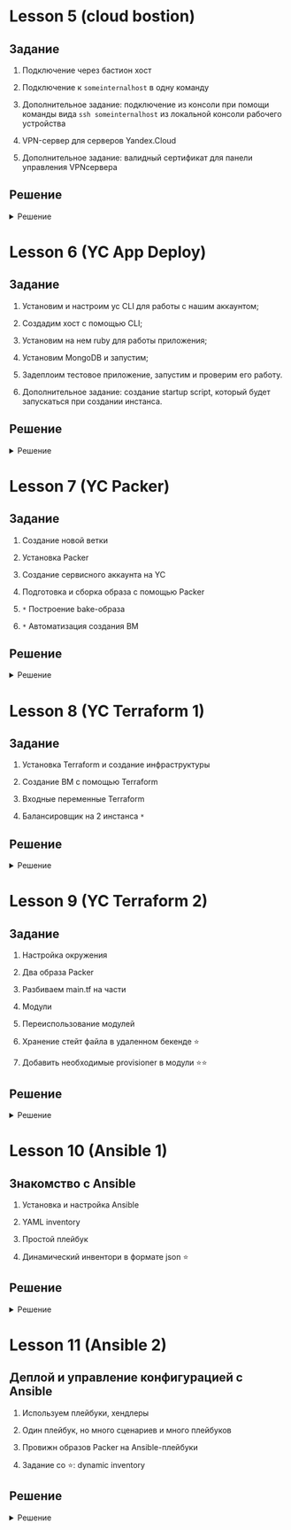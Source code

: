 # Lesson 5 (cloud bostion)


## Задание

1. Подключение через бастион хост
2. Подключение к `someinternalhost` в одну команду
3. Дополнительное задание: подключение из консоли при помощи команды 
вида `ssh someinternalhost` из локальной консоли рабочего устройства

4. VPN-сервер для серверов Yandex.Cloud
5. Дополнительное задание: валидный сертификат для панели управления VPNсервера

## Решение
<details>
  <summary>Решение</summary>

### Подключение через бастион хост

```
bastion_IP = 178.154.246.27
someinternalhost_IP = 10.128.0.24
```


### Подключение к `someinternalhost` в одну команду

```
ssh -At appuser@bostion.ip ssh appuser@someinternalhost.ip

ssh -i ~/.ssh/appuser -A -J appuser@bostion.ip appuser@someinternalhost.ip

ssh -A -J appuser@bostion.ip appuser@someinternalhost.ip
```

### 3. Дополнительное задание: подключение из консоли при помощи команды вида `ssh someinternalhost` из локальной консоли рабочего устройства

Для подключения командой `ssh someinternalhost` создаем файл `~/.ssh/config` с содержанием:

```
host someinternalhost
HostName bostion.ip
Port 22
User appuser
Identityfile ~/.ssh/appuser
RequestTTY force
RemoteCommand ssh someinternalhost.ip
ForwardAgent yes
```

### 4. VPN-сервер для серверов Yandex.Cloud

С официального сайта забираем файл установки pritunl:

```
sudo tee /etc/apt/sources.list.d/mongodb-org-4.4.list << EOF
deb https://repo.mongodb.org/apt/ubuntu focal/mongodb-org/4.4 multiverse
EOF

sudo tee /etc/apt/sources.list.d/pritunl.list << EOF
deb https://repo.pritunl.com/stable/apt focal main
EOF

sudo apt-get --assume-yes install gnupg
wget -qO - https://www.mongodb.org/static/pgp/server-4.4.asc | sudo apt-key add -
sudo apt-key adv --keyserver hkp://keyserver.ubuntu.com --recv 7568D9BB55FF9E5287D586017AE645C0CF8E292A
sudo apt-get update
sudo apt-get --assume-yes install pritunl mongodb-org
sudo systemctl start pritunl mongod
sudo systemctl enable pritunl mongod
```

Устанавливаем:

```
sudo bash setupvpn.sh
```

Следуем инструкциям установщика по адресу:
```
https://<адрес bastion VM>/setup
```

После настройки создаем пользователя `test` с PIN `6214157507237678334670591556762`, добавлем сервер и организацию и включаем в организацию пользователя и сервер.

Файл настройки клиента VPN (пользователь = test) - [cloud-bostion.ovpn](cloud-bostion.ovpn)

### 5. Дополнительное задание: валидный сертификат для панели управления VPNсервера

Домен для bostion - 178-154-246-27.sslip.io

Доступ к printunl - https://178-154-246-27.sslip.io

![Image 1](images/bostion1.png)

![Image 2](images/bostion2.png)

</details>


# Lesson 6 (YC App Deploy)

## Задание

1. Установим и настроим yc CLI для работы с нашим аккаунтом;
2. Создадим хост с помощью CLI;
3. Установим на нем ruby для работы приложения;
4. Установим MongoDB и запустим;
5. Задеплоим тестовое приложение, запустим и проверим его работу.

6. Дополнительное задание: созданиe startup script, который будет запускаться при создании инстанса.

## Решение
<details>
  <summary>Решение</summary>

### 1. Установим и настроим yc CLI для работы с нашим аккаунтом

Установим:
```
curl https://storage.yandexcloud.net/yandexcloud-yc/install.sh | bash
```

Проиницилизируем и создадим профиль (по-умолчанию):

```
yc init
```

Вводим имя нашего  аккаунта на Яндекс Облако, получаем токен, далее создаем профиль, выбираем каталог созданный в профиле "облака" и зону размещения.

Прверим наш профиль:
```
yc config profile get <имя профиля>
```
Имя профиля = default


Некоторые команды для управления инстансами в YC:

```
yc compute instance list

yc compute instance start/stop <INSTANCE-NAME>

yc compute instance delete <INSTANCE-NAME>

yc compute instance get --full <INSTANCE-NAME>
```

### 2. Создадим хост с помощью CLI

```
yc compute instance create \
  --name reddit-app \
  --hostname reddit-app \
  --memory=4 \
  --create-boot-disk image-folder-id=standard-images,image-family=ubuntu-1604-lts,size=10GB \
  --network-interface subnet-name=default-ru-central1-a,nat-ip-version=ipv4 \
  --metadata serial-port-enable=1 \
  --ssh-key ~/.ssh/appuser.pub
```

Необходимые данные
```
testapp_IP = 178.154.203.173
testapp_port = 9292
```

### Задачи с 3 по 5 пункты

 - [install_ruby.sh](install_ruby.sh)
 - [install_mongodb.sh](install_mongodb.sh)
 - [deploy.sh](deploy.sh)


Сделаем скрипты исполняемыми:

```
chmod +x *.sh
```

### 6. Дополнительное задание: созданиe startup script, который будет запускаться при создании инстанса

Объеденим скрипты в единый и оптимизируем исполнение:


[startup-script.sh](startup-script.sh)
```
#!/bin/bash

wget -qO - https://www.mongodb.org/static/pgp/server-4.2.asc | sudo apt-key add -
echo "deb [ arch=amd64,arm64 ] https://repo.mongodb.org/apt/ubuntu xenial/mongodb-org/4.2 multiverse" | sudo tee /etc/apt/sources.list.d/mongodb-org-4.2.list

sudo apt-get update
sudo apt-get install -y ruby-full ruby-bundler build-essential mongodb-org git

sudo systemctl enable --now mongod

git clone -b monolith https://github.com/express42/reddit.git
cd reddit && bundle install
puma -d
```

Создадим файл с метаданными [metadata.yaml](metadata.yaml) и команду для создания инстанса:

```
yc compute instance create \
  --name reddit-app \
  --hostname reddit-app \
  --memory=4 \
  --create-boot-disk image-folder-id=standard-images,image-family=ubuntu-1604-lts,size=10GB \
  --network-interface subnet-name=default-ru-central1-a,nat-ip-version=ipv4 \
  --metadata serial-port-enable=1 \
  --metadata-from-file user-data=metadata.yaml
```

После создания инстанса автоматически будет выполнен заданный скрипт. 

</details> 


# Lesson 7 (YC Packer)

## Задание

1. Создание новой ветки
2. Установка Packer
3. Создание сервисного аккаунта на YC
4. Подготовка и сборка образа с помощью Packer

5. `*` Построение bake-образа
6. `*` Автоматизация создания ВМ

## Решение
<details>
  <summary>Решение</summary>

### 1. Создание новой ветки

Создаем новую ветку в репозитории и переносим в директорию config-scripts все скрипты из предыдущего задания:

```
git checkout -b packer-base

git mv *.sh config-scripts/ && git mv metadata.yaml config-scripts/
```

### 2. Установка Packer 

https://www.packer.io/downloads

```
curl -fsSL https://apt.releases.hashicorp.com/gpg | sudo apt-key add -
sudo apt-add-repository "deb [arch=amd64] https://apt.releases.hashicorp.com $(lsb_release -cs) main"
sudo apt-get update && sudo apt-get install packer
```

Проверим:

```
$  packer -v

1.7.3
```

### 3. Сервсиный аккаунт для Packer

Получим данные для нашего YC:

```
yc config list
```

Из параметров нужен `folder-id`. Создаем переменные для окружения (будем использовать в разных местах):

```
SVC_ACCT="packer-user"
FOLDER_ID="folder-id_from_config"
```

Создаем сервисный аккаунт:

```
yc iam service-account create --name $SVC_ACCT --folder-id $FOLDER_ID
```

Если посмотреть в YC => Каталог => Сервисные аккаунты, то увидим, что пользователь создан, но у него нет роли. Назначить роль можно через веб, но создадим через консоль:

```
ACCT_ID=$(yc iam service-account get $SVC_ACCT | grep ^id | awk '{print $2}')

yc resource-manager folder add-access-binding --id $FOLDER_ID --role editor --service-account-id $ACCT_ID
``` 

Если проверить через веб, можно убедиться, что `packer-user` уже имеет роль `editor`.

**Создаем service account key file**

Создаем и сохраняем за переделами репозитория IAM key:
```
yc iam key create --service-account-id $ACCT_ID --output ~/key.json
```

### 4. Подготовка и сборка образа с помощью Packer

**Создание файла-шаблона Packer**

Создаем директорию `packer` и внутри файл `ubuntu16.json`. Создаем builders и provisioners


```
{
    "builders": [
        {
            "type": "yandex",
            "service_account_key_file": "~/key.json",
            "folder_id": "b1gqsnnn5lhvmg8osug4",
            "source_image_family": "ubuntu-1604-lts",
            "image_name": "reddit-base-{{timestamp}}",
            "image_family": "reddit-base",
            "ssh_username": "ubuntu",
            "platform_id": "standard-v1"
        }
    ]
}

{
    "builders": [
        {
            "type": "yandex",
            "service_account_key_file": "~/key.json",
            "folder_id": "folder-id_from_config",
            "source_image_family": "ubuntu-1604-lts",
            "image_name": "reddit-base-{{timestamp}}",
            "image_family": "reddit-base",
            "ssh_username": "ubuntu",
            "platform_id": "standard-v1",
            "use_ipv4_nat": "true"
        }
    ],
    "provisioners": [
        {
            "type": "shell",
            "script": "scripts/install_ruby.sh",
            "execute_command": "sudo {{.Path}}"
        },
        {
            "type": "shell",
            "script": "scripts/install_mongodb.sh",
            "execute_command": "sudo {{.Path}}"
        }
    ]
}
```

Скопируем скрипты в указанные директории из `ubuntu16.json`.

Выполним проверку на синтаксис:

```
packer validate ./ubuntu16.json
```

**Вероятные ошибки:**

```
==> yandex: Error creating network: server-request-id = b8b864e7-e820-4279-9d77-c4bc141ec3ec server-trace-id = d4660b864ca49486:a91e4f7eb2529a2b:d4660b864ca49486:1 client-request-id = 407e35ae-ca89-43c0-8b47-d974ef6029a6 client-trace-id = ae43a2fb-40e8-43b2-9aaf-125ecb4a8f59 rpc error: code = ResourceExhausted desc = Quota limit vpc.networks.count exceeded
Build 'yandex' errored after 1 second 523 milliseconds: Error creating network: server-request-id = b8b864e7-e820-4279-9d77-c4bc141ec3ec server-trace-id = d4660b864ca49486:a91e4f7eb2529a2b:d4660b864ca49486:1 client-request-id = 407e35ae-ca89-43c0-8b47-d974ef6029a6 client-trace-id = ae43a2fb-40e8-43b2-9aaf-125ecb4a8f59 rpc error: code = ResourceExhausted desc = Quota limit vpc.networks.count exceeded
```

Удалим все созданные сети (подсети).

```
==> yandex: Provisioning with shell script: scripts/install_ruby.sh

...

==> yandex:
==> yandex: WARNING: apt does not have a stable CLI interface. Use with caution in scripts.
==> yandex:
==> yandex: E: Could not get lock /var/lib/dpkg/lock-frontend - open (11: Resource temporarily unavailable)
==> yandex: E: Unable to acquire the dpkg frontend lock (/var/lib/dpkg/lock-frontend), is another process using it?
```

Говорит о том, что apt чем-то занят и не может залочить для установки другого пакета. Посмотрим скрипт `install_ruby.sh`. Предположительно `apt update` не успел закочить процесс, а `apt install` уже пытается установить. Сделаем паузу между этими командами:

```
echo "Sleep 30 sec for apt update"; sleep 30s; echo "start apt install"

```

**Проверка образа**

Создаем ВМ на основе нашего образа и ставим reddit:

```
sudo apt-get update
sudo apt-get install -y git
git clone -b monolith https://github.com/express42/reddit.git
cd reddit && bundle install
puma -d
```

http://vm_ip_adress:9292 

**Параметризирование шаблона**

Создаем `variables.json`, `.gitignore` файлы и для коммита в репозиторий `variables.json.examples`. В gitignore включаем variables.json.

```
$ cat variables.json.examples

{
  "key": "key.json",
  "folder_id": "folder-id_from_config",
  "image": "ubuntu-1604-lts"
}
```

Вносим изменения в файл [ubuntu16.json](packer/ubuntu16.json).


Проверим и запустим сборку:

```
packer validate -var-file=./variables.json ./ubuntu16.json
packer build -var-file=./variables.json ./ubuntu16.json
```

### 5. Построение bake-образа `*`

На основе ubuntu16.json создадим immutable.json и заменим требуемые значения согласно инструкции.

Напишем [systemd unit](packer/files/puma.service) для запуска puma. Подготивим [immutable.json](packer/immutable.json).

Проверим и запустим сборку:

```
packer validate -var-file=./variables.json ./immutable.json
packer build -var-file=./variables.json ./immutable.json
```

Проверим наши имиджы и запомним id, он понадобится для скрипта `config-scripts/create-reddit-mv.sh`:

```
yc compute image list
```

После сборки создадим сеть и подсети, поскольку мы удалили из-за ошибки в сборке и ограничений в ЯО, можно через веб или:

```
yc vpc network create --name default
```

Не забываем создавать подсети:

```
 yc vpc subnet create --name test-subnet-1 \
  --description "My test subnet" \
  --folder-id b1g6ci08ma55klukmdjs \
  --network-id enplom7a98s1t0lhass8 \
  --zone ru-central1-b \
  --range 192.168.0.0/24
```
> https://cloud.yandex.ru/docs/vpc/operations/subnet-create


### 6. Автоматизация создания ВМ `*`

Cкрипт создания ВМ [create-reddit-vm.sh](config-scripts/create-reddit-vm.sh)

</details>  

# Lesson 8 (YC Terraform 1)

## Задание

1. Установка Terraform и создание инфраструктуры
2. Создание ВМ с помощью Terraform
3. Входные переменные Terraform

4. Балансировщик на 2 инстанса `*`

## Решение
<details>
  <summary>Решение</summary>

### 1. Установка Terraform 

Установим terraform требуемой версии (0.12.8):

```
wget https://releases.hashicorp.com/terraform/0.12.8/terraform_0.12.8_linux_amd64.zip
unzip terraform_0.12.8_linux_amd64.zip

sudo mv terraform /usr/local/bin; rm terraform_0.12.8_linux_amd64.zip
```
Проверим:

```
$ terraform -v

Terraform v0.12.8
```

Создаем директорию `terraform` и файл внутри файл `main.tf`. Редактируем файл `.gitignore`

```
...


*.tfstate
*.tfstate.*.backup
*.tfstate.backup
*.tfvars
.terraform/
```

Для работы Terraform создадим сервисный аккаунт `terraform`:

```
yc config list

FOLDER_ID="folder-id_from_config"

уc iam service-account create --name terraform --folder-id $FOLDER_ID

yc resource-manager folder add-access-binding --id $FOLDER_ID --role editor --service-account-id $(yc iam service-account get terraform | grep ^id | awk '{print $2}')

yc iam key create --service-account-id terraform_user_id --output ~/terraform.json
```

Редактируем файл `main.tf`:

```
provider "yandex" {
  version   = 0.35
  token     = "<OAuth или статический ключ сервисного аккаунта>"
  cloud_id  = "<идентификатор облака>"
  folder_id = "<идентификатор каталога>"
  zone      = "ru-central1-a"
}
```

параметры для файла:

```
yc config list
```

Проводим инициализацию, будет загружен провайдер указанный в mian.tf (yandex):

```
terraform init
```

### 2. Создание ВМ с помощью Terraform


Добавим требуемые условия (согласно инструкции) для создания новой ВМ в `main.tf` и даем комманды:

```
terraform plan

terraform apply
```

Подправим ошибку в конфигурации:

```
...
  resources {
    cores  = 2
    memory = 2
  }
...
```

добавим подключение по ssh, в `main.tf`:

```
metadata = {
  ssh-keys = "ubuntu:${file("~/.ssh/appuser.pub")}"
}
```

и еще раз `terraform apply`

```
$ terraform show | grep nat_ip_address
        nat_ip_address = "217.28.231.223"
$ shh ubuntu@217.28.231.223
```

Успешно подключились.

Создадим новый файл `outputs.tf` для вывода информации о создоваемый ВМ, чтоб каждый раз не использовать `terraform show`

```
output "external_ip_address_app" {
  value = yandex_compute_instance.app.network_interface.0.nat_ip_address
}
```

и проверим:

```
terraform refresh

terraform output
```

**Создаем Provisioner**

Добавляем в `main.tf` два provisioner-а:

```
provisioner "file" {
  source = "files/puma.service"
  destination = "/tmp/puma.service"
}
```
[files/puma.service](terraform/files/puma.service) это systemd unit файл и:

```
provisioner "remote-exec" {
  script = "files/deploy.sh"
}
```
[files/deploy.sh](terraform/files/deploy.sh) это скрипт установки приложения.


Парметры подключения провиженеров к ВМ:

```
connection {
    type = "ssh"
    host = yandex_compute_instance.app.network_interface.0.nat_ip_address
    user = "ubuntu"
    agent = false
    # путь до приватного ключа
    private_key = file("~/.ssh/yc")
    }

```

Применим наши изменения:

```
terraform taint yandex_compute_instance.app
terraform plan
terraform apply
```

После успешного выполенения получим:

```
Apply complete! Resources: 1 added, 0 changed, 1 destroyed.

Outputs:

external_ip_address_app = 217.28.231.189
```

Наш сервис доступен http://217.28.231.189:9292

### 3. Входные переменные Terraform

Определим наши входные переменные. Создадим файл [variables.tf](terraform/variables.tf) и определим параметры в `main.tf`:

```
provider "yandex" {
  service_account_key_file = var.service_account_key_file
  cloud_id  = var.cloud_id
  folder_id = var.folder_id
  zone      = var.zone
}
```

и 

```
  boot_disk {
    initialize_params {
      image_id = var.image_id
    }
  }

  network_interface {
    subnet_id = var.subnet_id
    nat       = true
  }

  metadata = {
  ssh-keys = "ubuntu:${file(var.public_key_path)}"
  }

```

Создаем файл `terraform.tfvars`, из которого загружаются значения автоматически при каждом запуске:

```
cloud_id = "b1g7mh55020i2hpup3cj"
folder_id = "b1g4871feed9nkfl3dnu"
zone = "ru-central1-a"
image_id = "fd8mmtvlncqsvkhto5s6"
public_key_path = "~/.ssh/appuser.pub"
subnet_id = "e9bem33uhju28r5i7pnu"
service_account_key_file = "key.json"
```

Пересоздадим все ресурсы созданные при помощи terraform:

```
terraform destroy

terraform plan
terraform apply
```


### 4. Балансировщик на 2 инстанса `*`

Создаем файл `lb.tf`, внитури блок целевой группы (target group):

```
resource "yandex_lb_target_group" "reddit_target_group" {
  name      = "reddit-lb-group"
  folder_id = var.folder_id
  region_id = var.region_id

  target {
    address = yandex_compute_instance.app.network_interface.0.ip_address
      subnet_id = var.subnet_id
  }
}
```

и создаем сам балансировщик соедененный с целевой группой:

```
resource "yandex_lb_network_load_balancer" "lb" {
  name = "reddit-lb"
  type = "external"

  listener {
    name        = "listener"
    port        = 80
    target_port = 9292

    external_address_spec {
      ip_version = "ipv4"
    }
  }

  attached_target_group {
    target_group_id = yandex_lb_target_group.reddit_target_group.id

    healthcheck {
      name = "tcp"
      tcp_options {
        port = 9292
      }
    }
  }
}
```

Для удобства балансировщик слушает порт 80 и передает на порт нашего приложения 9292.

Посмотреть балансировщики:

```
yc load-balancer target-group list

yc load-balancer network-load-balancer list
```

> https://cloud.yandex.ru/docs/network-load-balancer/operations/internal-lb-create
> https://registry.terraform.io/providers/yandex-cloud/yandex/0.44.0/docs/resources/lb_network_load_balancer
> https://registry.terraform.io/providers/yandex-cloud/yandex/0.44.0/docs/resources/lb_target_group


Добавим переменную на вывод external IP для балансировщика:

``` 
output "loadbalancer_ip_address" {
  value = yandex_lb_network_load_balancer.lb.listener.*.external_address_spec[0].*.address
}
```

Дадим команду на сборку:

```
terraform plan

terraform apply
```

Проверим, что наше приложение доступно по адресу балансировщика.

Добавим еще один инстанс **reddit-app2**:

в `main.tf`:
```
resource "yandex_compute_instance" "app2" {
  name  = "reddit-app2"

...
```

в `outputs.tf` заменим на:

```
output "external_ip_address_app" {
  value = yandex_compute_instance.app[*].network_interface.0.nat_ip_address
}
```

в `lb.tf` добавим еще один таргет:

```
target {
  address = yandex_compute_instance.app2.network_interface.0.ip_address
  subnet_id = var.subnet_id
}
```

> Возможная ошибка:

```
Error: error executing "/tmp/terraform_2015131243.sh": Process exited with status 100
```
Установим паузу на выполнение скрипта 30 сек.


**Создаем ВМ с помощью count**

Добавим переменную в `variables.tf` со занчением по умолчанию = 1: 

```
variable instance_count {
  description = "count instances"
  default     = 1
}
```

в `main.tf` удалим параметы для **reddit-app2** и добавим:

```
resource "yandex_compute_instance" "app" {
  name  = "reddit-app-${count.index}"
  count = var.instance_count

...

  connection {
    type  = "ssh"
    host  = self.network_interface.0.nat_ip_address
    user  = "ubuntu"
    agent = false
    # путь до приватного ключа
    private_key = file(var.private_key_path)
  }
```

в `lb.tf` заменим значения target на dynamic:

```
  dynamic "target" {
    for_each = yandex_compute_instance.app.*.network_interface.0.ip_address
    content {
      subnet_id = var.subnet_id
      address   = target.value
    }
  }
```

Теперь меняя значение переменно `instance_count` можно получать данное значение инстансов за балансировщиком.

> https://www.terraform.io/docs/language/expressions/dynamic-blocks.html
> https://www.hashicorp.com/blog/hashicorp-terraform-0-12-preview-for-and-for-each


```
terraform plan

terraform apply -auto-approve
```

Плюсы динамического расширения и балансировки:
* не надо писать много кода (вероятность опечатки и ошибки);
* легко масштабировать.

Минусы для данного решения:
* нет общей базы mongodb (при потере инстанса, теряем и его базу).

</details>


</details>  

# Lesson 9 (YC Terraform 2)

## Задание

1. Настройка окружения
2. Два образа Packer
3. Разбиваем main.tf на части
4. Модули
5. Переиспользование модулей 

6. Хранение стейт файла в удаленном бекенде ⭐
7. Добавить необходимые provisioner в модули ⭐⭐

## Решение
<details>
  <summary>Решение</summary>

### 1. Настройка окружения

Создаем ветку `terraform-2` и переносим файлы:

```
git checkout -b terraform-2

git mv terraform/lb.tf terraform/files/
```

Зададим IP для инстанса с приложением в виде внешнего ресурса, в `main.tf` добавим:

```
resource "yandex_vpc_network" "app-network" {
  name = "reddit-app-network"
}

resource "yandex_vpc_subnet" "app-subnet" {
  name           = "reddit-app-subnet"
  zone           = "ru-central1-a"
  network_id     = "${yandex_vpc_network.app-network.id}"
  v4_cidr_blocks = ["192.168.10.0/24"]
}
```

И добавим в настройки ссылку на созданный сетевой ресурс:

```
  network_interface {
    subnet_id = yandex_vpc_subnet.app-subnet.id
    nat = true
  }
```

Проверим как работают зависимости:

```
terraform destroy
terraform plan
terraform apply
```

Можно увидеть, что ресурсы создается не паралельно, а в зависимости одного от другого. 


### 2. Два образа Packer (app и db)

Создаем 2 файла на основе готового `ubuntu16.json` и разносим для Packer образы системы. Меням параметры для каждого образа и оставлем только его провижн:

```
"image_name": "reddit-app-base-{{timestamp}}",
"image_family": "reddit-app-base",

-----

image_name": "reddit-db-base-{{timestamp}}",
"image_family": "reddit-db-base",
```

Соберем образы:

```
packer validate -var-file=./variables.json ./db.json
packer build -var-file=./variables.json ./db.json

packer validate -var-file=./variables.json ./app.json
packer build -var-file=./variables.json ./app.json
```

### 3. Разбиваем main.tf на части

Разобьем конфиг main.tf на несколько конфигов и добавим новые переменные:

в variables.tf
```
variable app_disk_image {
  description = "Disk image for reddit app"
  default     = "reddit-app-base"
}
variable db_disk_image {
  description = "Disk image for mongodb"
  default     = "reddit-db-base"
```

в terraform.tfvars
```
app_disk_image = "reddit-app-base"
db_disk_image = "reddit-db-base"
```

Создаем файл `app.tf`:

```
resource "yandex_compute_instance" "app" {
  name = "reddit-app"

  labels = {
    tags = "reddit-app"
  }
  resources {
    cores  = 2
    memory = 2
  }

  boot_disk {
    initialize_params {
      image_id = var.app_disk_image
    }
  }

  network_interface {
    subnet_id = yandex_vpc_subnet.app-subnet.id
    nat = true
  }

  metadata = {
  ssh-keys = "ubuntu:${file(var.public_key_path)}"
  }
}
```
Создаем файл `db.tf`:

```
resource "yandex_compute_instance" "db" {
  name = "reddit-db"
  labels = {
    tags = "reddit-db"
  }

  resources {
    cores  = 2
    memory = 2
  }

  boot_disk {
    initialize_params {
      image_id = var.db_disk_image
    }
  }

  network_interface {
    subnet_id = yandex_vpc_subnet.app-subnet.id
    nat = true
  }

  metadata = {
  ssh-keys = "ubuntu:${file(var.public_key_path)}"
  }
}
```

Создаем файл `vpc.tf`:

```
resource "yandex_vpc_network" "app-network" {
  name = "app-network"
}

resource "yandex_vpc_subnet" "app-subnet" {
  name           = "app-subnet"
  zone           = "ru-central1-a"
  network_id     = "${yandex_vpc_network.app-network.id}"
  v4_cidr_blocks = ["192.168.10.0/24"]
}
```

`main.tf` приходит к виду:

```
provider "yandex" {
  version                  = 0.35
  service_account_key_file = var.service_account_key_file
  cloud_id                 = var.cloud_id
  folder_id                = var.folder_id
  zone                     = var.zone
}
```

правим `outputs.tf`:

```
output "external_ip_address_app" {
  value = yandex_compute_instance.app.network_interface.0.nat_ip_address
}
output "external_ip_address_db" {
  value = yandex_compute_instance.db.network_interface.0.nat_ip_address
}
```

Протестируем новую конфигурацию:

```
terraform plan
terraform apply
```

Для проверки убедимся, что имеет доступ по ssh к ВМ.

### 4. Модули

Создаем модульную инфраструктуру, в папке terraform cоздаем папку modules, внутри директории modules еще две директории: app и db и в каждой папке создаем структуру из main.tf, outputs.ft и variables.tf:

В main.tf перенесем данные из app.tf и db.tf соответсвенно. Определим переменные модулей и outputs. 

После из папки terraform удаляем уже ненужные файлы `app.tf`, `db.tf`, `vpc.tf` и правим `outputs.tf`:

```
output "external_ip_address_app" {
  value = module.app.external_ip_address_app
}
output "external_ip_address_db" {
  value = module.db.external_ip_address_db
}
```

Загружаем модули:

```
terraform get
```

Собираем окружение:
```
terraform plan
terraform apply
```

### 5. Переиспользование модулей

Создаем директории `prod` и `stage` в `terraform` и копируем файлы main.tf, variables.tf, outputs.tf,
terraform.tfvars, key.json из директории terraform в каждую из созданных директорий.

В stage и prod корректируем пути к модулям в main.tf:

```
module "app" {
  source          = "../modules/app"
  public_key_path = var.public_key_path
  app_disk_image  = var.app_disk_image
  subnet_id       = var.subnet_id
}

module "db" {
  source          = "../modules/db"
  public_key_path = var.public_key_path
  db_disk_image   = var.db_disk_image
  subnet_id       = var.subnet_id
}
```

Правим синтаксис:
```
terraform fmt
```

и проверяем на каждом стенде:

```
terraform init
terraform apply
```

Должны получить идентичные окружения.

### 6. Хранение стейт файла в удаленном бекенде ⭐

Создаем внешней бекенд:

```
provider "yandex" {
  token     = "<OAuth>"
  cloud_id  = "<идентификатор облака>"
  folder_id = "<идентификатор каталога>"
  zone      = "ru-central1-a"
}

resource "yandex_storage_bucket" "test" {
  access_key = "<идентификатор статического ключа>"
  secret_key = "<секретный ключ>"
  bucket = "<имя бакета>"
}
```

Нам необходимы данные access_key и secret_key. Сгенерируем для сервисного аккаунта terraform:

```
yc iam service-account list

yc iam access-key create --service-account-name terraform
```

где:

```
access_key = key_id

secret_key = secret
```

Полученные параметы добавим в переменные `variables.tf` и :

```
variable access_key {
  description = "key id"
}
variable secret_key {
  description = "secret key"
}
variable bucket_name {
  description = "bucket name"
}
```

> https://cloud.yandex.ru/docs/storage/operations/buckets/create
> https://registry.terraform.io/providers/yandex-cloud/yandex/latest/docs

Создаем бакет:

```
terraform plan
terraform apply
```

В средах prod и stage создаем `backend.tf`:

```
cat prod/backend.tf

terraform {
  backend "s3" {
    endpoint   = "storage.yandexcloud.net"
    bucket     = "otus-meno"
    region     = "ru-central1"
    key        = "prod/terraform.tfstate"
    access_key = "key_id"
    secret_key = "secret"


    skip_region_validation      = true
    skip_credentials_validation = true
   }
}
```
> К сожалению `backend "s3"` не хочет принимать переменные в формате `var.var_name`

После можно запускать проекты и `.tfstate` файлы будут храниться в бакете и одновремнно запускать создание инстансов не получится из-за блокировки со сторны s3.


### 7. Добавить необходимые provisioner в модули ⭐⭐

В первую очередь надо узнать каким образом наше приложение соеденяется с базой mongo-db и наш mongo-db должен слушать наш сетевой адрес на подключение.

Создадим два `.tmpl` файла: puma.service.tmpl - это шаблон для нашего systemd unit файла, mongod.conf.tmpl - конфиг нашего mongo-db.


```
cat puma.service.tmpl

[Unit]
Description=Puma HTTP Server
After=network.target

[Service]
Type=simple
User=ubuntu
Environment=DATABASE_URL=${mongod_ip}
WorkingDirectory=/home/ubuntu/reddit
ExecStart=/bin/bash -lc 'puma'
Restart=always

[Install]
WantedBy=multi-user.target
```
где DATABASE_URL=${mongod_ip} - адрес инстанса db.


```
cat mongodb.conf

....

# network interfaces
net:
  port: 27017
  bindIp: ${mongod_ip}
....  

```

данные шаблоны и скрипт deploy.sh разместим в директориях files для каждого инстанса и приведем к описанному виду:

```
mkdir modules/app/files
mkdir modules/db/files

cp files/deploy.sh modules/app/files; cp files/puma.service modules/app/files/puma.service.tmpl
```

Добавим провижионеры в `main.tf` app:

```
  connection {
    type        = "ssh"
    host        = yandex_compute_instance.app.network_interface[0].nat_ip_address
    user        = "ubuntu"
    agent       = false
    private_key = file(var.private_key_path)
  }
  provisioner "file" {
    content     = templatefile("${path.module}/files/puma.service.tmpl", { mongod_ip = var.mongod_ip})
    destination = "/tmp/puma.service"
  }

  provisioner "remote-exec" {
    script = "${path.module}/files/deploy.sh"
  }
```

Добавим провижионеры в `main.tf` db:

```
  connection {
    type        = "ssh"
    host        = yandex_compute_instance.db.network_interface[0].nat_ip_address
    user        = "ubuntu"
    agent       = false
    private_key = file(var.private_key_path)
  }
  provisioner "file" {
    content     = templatefile("${path.module}/files/mongod.conf.tmpl", { mongob_ip = yandex_compute_instance.db.network_interface.0.ip_address})
    destination = "/tmp/mongod.conf"
  }

  provisioner "remote-exec" {
    script = "${path.module}/files/deploy.sh"
  }

```

и создадим простой скрипт, который перенесет конфиг mongo-db и сделает рестарт:

```
cat db/files/deploy.sh

sudo mv -f /tmp/mongod.conf /etc/mongod.conf
sudo systemctl restart mongod
```

Добавим значение `mongod_ip` в db/outputs.ff:
```
output "internal_ip_address_db" {
  value = yandex_compute_instance.db.network_interface.0.ip_address
}
```

Модули настроили, теперь внесем изменения в `main.tf` наших сред (prod или stage):

```
module "app" {
  source           = "../modules/app"
  public_key_path  = var.public_key_path
  private_key_path = var.private_key_path
  app_disk_image   = var.app_disk_image
  subnet_id        = var.subnet_id
  mongod_ip        = module.db.internal_ip_address_db
}
```

> module.db.internal_ip_address_db - это значение output из модуля db -> outputs.tf

Проверим:

```
terraform plan
terraform apply
```

Результат - наше приложение задеплоилось автоматически и доступно по http://app_ip:9292


**Опционально. Реализовать отключение provisioner в зависимости от значения переменной**

Для решения данной задачи подойдет ресурс null_resource. 

*null_resource это обычные ресурсы, но ничего не делают.*
> https://www.terraform.io/docs/language/resources/provisioners/null_resource.html

В качестве переменной значения включено/выключено используем аргумент count в качестве условного выражения (Conditional Expressions).

> https://www.terraform.io/docs/language/meta-arguments/count.html
> https://www.terraform.io/docs/language/expressions/conditionals.html


Добавим в `main.tf` наших модулей app и db следующий код перед connection соответственно:

```
resource "null_resource" "app" {
  count = var.enable_provision ? 1 : 0
  triggers = {
    cluster_instance_ids = yandex_compute_instance.app.id
  }

```

```
resource "null_resource" "db" {
  count = var.enable_provision ? 1 : 0
  triggers = {
    cluster_instance_ids = yandex_compute_instance.db.id
  }
```

Добавим переменную в `variables.tf`:

```
variable enable_provision {
  description = "Enable provisioner"
  default = true
}
```

</details>

# Lesson 10 (Ansible 1)

## Знакомство с Ansible
1. Установка и настройка Ansible
2. YAML inventory
3. Простой плейбук

4. Динамический инвентори в формате json ⭐

## Решение
<details>
  <summary>Решение</summary>

### Установка Ansible

В официальной документации Ansible существует подбробная инструкция по установке на каждую поддерживаемую ОС. В моем случае это Ubuntu и установлен из apt репозитория:

```
ansible --version

ansible 2.10.5
```

что соответствует `requirements.txt`:

```
ansible>=2.4
```

Запустим инфраструктуру `stage` и на остнове outputs информации создадим ansible/inventory файл:

```
appserver ansible_host=178.154.204.210 ansible_user=appuser ansible_private_key_file=~/.ssh/appuser
```

и проверим:

```
ansible appserver -i ./inventory -m ping

appserver | SUCCESS => {
    "ansible_facts": {
        "discovered_interpreter_python": "/usr/bin/python3"
    },
    "changed": false,
    "ping": "pong"
```

добавим параметры для `dbserver` и повторим:

```
ansible all -i ./inventory -m ping

appserver | SUCCESS => {
    "ansible_facts": {
        "discovered_interpreter_python": "/usr/bin/python3"
    },
    "changed": false,
    "ping": "pong"
}
dbserver | SUCCESS => {
    "ansible_facts": {
        "discovered_interpreter_python": "/usr/bin/python3"
    },
    "changed": false,
    "ping": "pong"
}
```

Создаем `ansible.cfg` для переноса настроек из `inventory`, что упростит управление:

```
[defaults]
inventory = ./inventory
remote_user = appuser
private_key_file = ~/.ssh/appuser
host_key_checking = False
retry_files_enabled = False
``` 

`inventory` приведем к виду:

```
appserver ansible_host=178.154.204.210
dbserver ansible_host=84.201.174.175
```

проверим:

```
ansible all -m command -a uptime

dbserver | CHANGED | rc=0 >>
 13:08:30 up 14 min,  1 user,  load average: 0.00, 0.00, 0.00
appserver | CHANGED | rc=0 >>
 13:08:30 up 14 min,  1 user,  load average: 0.00, 0.00, 0.00

```

Еще раз отредактируем `inventory` для работы с группами хостов:

```
[app]
appserver ansible_host=178.154.204.210

[db]
dbserver ansible_host=84.201.174.175
```

### YAML inventory

Создаем наш `inventory.yaml`:

```
app:
  hosts:
    appserver:
      ansible_host: 178.154.204.210

db:
  hosts:
    dbserver:
      ansible_host: 84.201.174.175
```

и проверим:

```
ansible all -m ping -i inventory.yml

dbserver | SUCCESS => {
    "ansible_facts": {
        "discovered_interpreter_python": "/usr/bin/python3"
    },
    "changed": false,
    "ping": "pong"
}
appserver | SUCCESS => {
    "ansible_facts": {
        "discovered_interpreter_python": "/usr/bin/python3"
    },
    "changed": false,
    "ping": "pong"
```

### Простой плейбук

Пишем простой плейбук clone.yml:

```
---
- name: Clone
  hosts: app
  tasks:
    - name: Clone repo
      git:
        repo: https://github.com/express42/reddit.git
        dest: /home/appuser/reddit
```

### 4. Динамический инвентори в формате json ⭐

Создаем файл `inventory.json` который будет у нас скриптом. Скрипт будет в формате согласно документации - https://nklya.medium.com/динамическое-инвентори-в-ansible-9ee880d540d6.

```
if [[ "$1" == "--list" ]]; then

cat<<EOF
{
    "_meta": {
        "hostvars": {
            "${yc_instances_app[0]}": {
                "ansible_host": "${yc_instances_app[1]}",
                "ansible_user": "ubuntu"
            },
            "${yc_instances_db[0]}": {
                "ansible_host": "${yc_instances_db[1]}",
                "ansible_user": "ubuntu"
            }
        }
    },
    "all": {
        "children": [
            "app",
            "db",
            "ungrouped"
        ]
    },
    "app": {
        "hosts": [
            "${yc_instances_app[0]}"
        ]
    },
    "db": {
        "hosts": [
            "${yc_instances_db[0]}"
        ]
    }
}
EOF

elif [[ "$1" == "--host" ]]; then
cat<<EOF
{
    "_meta": {
        "hostvars": {}
    }
}
EOF
else
  echo "no args"
fi

```

По сути данный скрипт формирует вывод в формате динамического json для ansible. Нам необходимо поставить пользователя и данные по имени хоста и IP адресу. Эти данные мы можем получить командой:

```
yc compute instance list

+----------------------+------------+---------------+---------+----------------+-------------+
|          ID          |    NAME    |    ZONE ID    | STATUS  |  EXTERNAL IP   | INTERNAL IP |
+----------------------+------------+---------------+---------+----------------+-------------+
| fhm9g674at6t32qih5qh | reddit-app | ru-central1-a | RUNNING | 217.28.231.186 | 10.128.0.23 |
| fhmjtpqe5627d5a01fqf | reddit-db  | ru-central1-a | RUNNING | 217.28.231.232 | 10.128.0.3  |
+----------------------+------------+---------------+---------+----------------+-------------+
```

нам нужны поля NAME и EXTERNAL_IP, сделаем вывод в переменные:

```
yc_instances_app=($(yc compute instance list | grep app | awk -F\| '{print $3 $6}'))
yc_instances_db=($(yc compute instance list | grep db |  awk -F\| '{print $3 $6}'))
```

Формируем скрипт и делаем его исполняемым.

Осталось настроить `ansible.cfg` для работы с динамическим инвентори:

```
[defaults]
#inventory = ./inventory
inventory = ./inventory.json
remote_user = ubuntu
private_key_file = ~/.ssh/appuser
host_key_checking = False
retry_files_enabled = False

[inventory]
enable_plugins = script
```

> https://docs.ansible.com/ansible/latest/plugins/inventory.html

Проверим результат:

```
ansible all -m ping 

reddit-db | SUCCESS => {
    "ansible_facts": {
        "discovered_interpreter_python": "/usr/bin/python3"
    },
    "changed": false,
    "ping": "pong"
}
reddit-app | SUCCESS => {
    "ansible_facts": {
        "discovered_interpreter_python": "/usr/bin/python3"
    },
    "changed": false,
    "ping": "pong"
}
```

Как видим имена хостов соотвествует инвентори, в статитке мы не задавали такие имена.

</details>


# Lesson 11 (Ansible 2)

## Деплой и управление конфигурацией с Ansible

1. Используем плейбуки, хендлеры
2. Один плейбук, но много сценариев и много плейбуков
3. Провижн образов Packer на Ansible-плейбуки

4. Задание со ⭐: dynamic inventory 

## Решение
<details>
  <summary>Решение</summary>


1. Создаем новую ветку `ansible-2`. 
2. Пишем плейбук reddit_app.yml.
3. Пишем плейбук reddit_app2.yml.
4. Переименовываем плейбуки reddit_app.yml => reddit_app_one_play.yml, reddit_app2.yml => reddit_app_multiple_plays.yml.
Разносим наш плейбук на: app.yml, db.yml, deploy.yml

5. Формируем плейбуки для Packer provisioner [App](ansible/packer_app.yml) и [DB](ansible/packer_db.yml), вносим изменения в [packer/app.json](packer/app.json) и [packer/db.json](packer/db.json).


### Задание со ⭐: dynamic inventory 

С оптимальной точки зрения для динамической реализации в плейбуках не хватает параметра IP инстанса DB. Это на данном этапе единственное значение которое приходится менять при деплое. Попробуем его превратить в динамичскую переменную.


